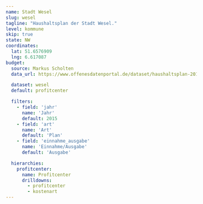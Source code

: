 ```yaml
---
name: Stadt Wesel
slug: wesel
tagline: "Haushaltsplan der Stadt Wesel."
level: kommune
skip: true
state: NW
coordinates:
  lat: 51.6576909
  lng: 6.617087
budget:
  source: Markus Scholten
  data_url: https://www.offenesdatenportal.de/dataset/haushaltsplan-2015-stadt-wesel-aufwand-und-ertrag/

  dataset: wesel
  default: profitcenter

  filters:
    - field: 'jahr'
      name: 'Jahr'
      default: 2015
    - field: 'art'
      name: 'Art'
      default: 'Plan'
    - field: 'einnahme_ausgabe'
      name: 'Einnahme/Ausgabe'
      default: 'Ausgabe'

  hierarchies:
    profitcenter:
      name: Profitcenter
      drilldowns:
        - profitcenter
        - kostenart
---
```


